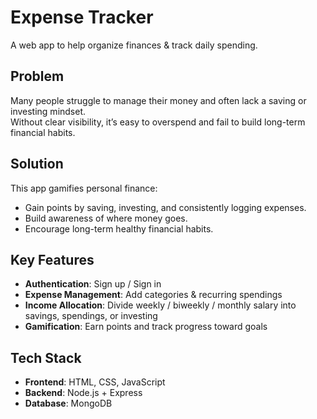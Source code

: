 # Expense Tracker
A web app to help organize finances & track daily spending.

## Problem
Many people struggle to manage their money and often lack a saving or investing mindset.  
Without clear visibility, it’s easy to overspend and fail to build long-term financial habits.

## Solution
This app gamifies personal finance:  
- Gain points by saving, investing, and consistently logging expenses.  
- Build awareness of where money goes.  
- Encourage long-term healthy financial habits.

## Key Features 
- **Authentication**: Sign up / Sign in  
- **Expense Management**: Add categories & recurring spendings  
- **Income Allocation**: Divide weekly / biweekly / monthly salary into savings, spendings, or investing  
- **Gamification**: Earn points and track progress toward goals  

## Tech Stack
- **Frontend**: HTML, CSS, JavaScript  
- **Backend**: Node.js + Express  
- **Database**: MongoDB  

